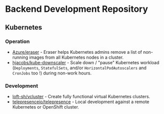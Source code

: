# Backend Development Repository

## Kubernetes

### Operation

* [Azure/eraser](https://github.com/Azure/eraser) - Eraser helps Kubernetes admins remove a list of non-running images from all Kubernetes nodes in a cluster.
* [hjacobs/kube-downscaler](https://codeberg.org/hjacobs/kube-downscaler) - Scale down / "pause" Kubernetes workload (`Deployments`, `StatefulSets`, and/or `HorizontalPodAutoscalers` and `CronJobs` too !) during non-work hours.

### Development

* [loft-sh/vcluster](https://github.com/loft-sh/vcluster) - Create fully functional virtual Kubernetes clusters.
* [telepresenceio/telepresence](https://github.com/telepresenceio/telepresence) - Local development against a remote Kubernetes or OpenShift cluster.
